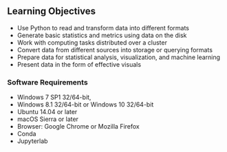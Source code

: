 


## Learning Objectives
* Use Python to read and transform data into different formats 
* Generate basic statistics and metrics using data on the disk
* Work with computing tasks distributed over a cluster
* Convert data from different sources into storage or querying formats
* Prepare data for statistical analysis, visualization, and machine learning
* Present data in the form of effective visuals


### Software Requirements
* Windows 7 SP1 32/64-bit, 
* Windows 8.1 32/64-bit or Windows 10 32/64-bit
* Ubuntu 14.04 or later
* macOS Sierra or later
* Browser: Google Chrome or Mozilla Firefox
* Conda
* Jupyterlab
